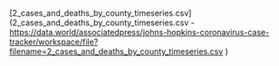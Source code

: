 [2_cases_and_deaths_by_county_timeseries.csv](2_cases_and_deaths_by_county_timeseries.csv -https://data.world/associatedpress/johns-hopkins-coronavirus-case-tracker/workspace/file?filename=2_cases_and_deaths_by_county_timeseries.csv )